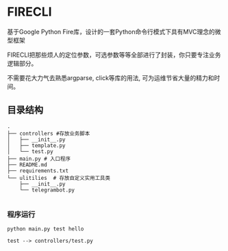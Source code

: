 
# FIRECLI
基于Google Python Fire库，设计的一套Python命令行模式下具有MVC理念的微型框架


FIRECLI把那些烦人的定位参数，可选参数等等全部进行了封装，你只要专注业务逻辑部分。

不需要花大力气去熟悉argparse, click等库的用法, 可为运维节省大量的精力和时间。


## 目录结构


````
.
├── controllers #存放业务脚本
│   ├── __init__.py
│   ├── template.py
│   └── test.py
├── main.py # 入口程序
├── README.md
├── requirements.txt 
└── ulitilies  # 存放自定义实用工具类
    ├── __init__.py
    └── telegrambot.py
    
````


### 程序运行

````
python main.py test hello

test --> controllers/test.py

````
